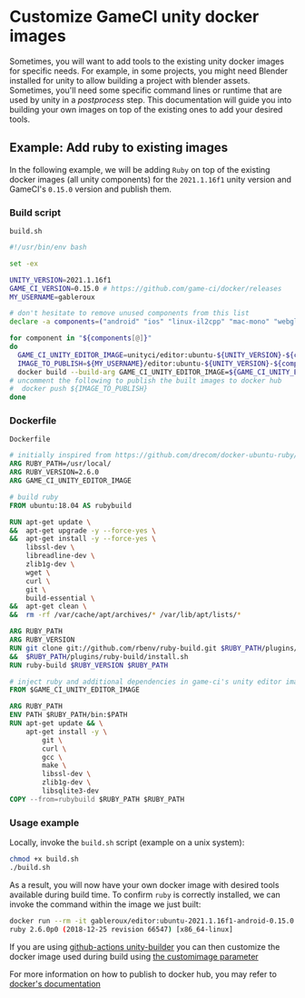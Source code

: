 # Customize GameCI unity docker images

Sometimes, you will want to add tools to the existing unity docker images for specific needs. For example, in some projects, you might need Blender installed for unity to allow building a project with blender assets. Sometimes, you'll need some specific command lines or runtime that are used by unity in a _postprocess_ step. This documentation will guide you into building your own images on top of the existing ones to add your desired tools.

## Example: Add ruby to existing images

In the following example, we will be adding `Ruby` on top of the existing docker images (all unity components) for the `2021.1.16f1` unity version and GameCI's `0.15.0` version and publish them.

### Build script

`build.sh`

```bash
#!/usr/bin/env bash

set -ex

UNITY_VERSION=2021.1.16f1
GAME_CI_VERSION=0.15.0 # https://github.com/game-ci/docker/releases
MY_USERNAME=gableroux

# don't hesitate to remove unused components from this list
declare -a components=("android" "ios" "linux-il2cpp" "mac-mono" "webgl" "windows-mono")

for component in "${components[@]}"
do
  GAME_CI_UNITY_EDITOR_IMAGE=unityci/editor:ubuntu-${UNITY_VERSION}-${component}-${GAME_CI_VERSION}
  IMAGE_TO_PUBLISH=${MY_USERNAME}/editor:ubuntu-${UNITY_VERSION}-${component}-${GAME_CI_VERSION}
  docker build --build-arg GAME_CI_UNITY_EDITOR_IMAGE=${GAME_CI_UNITY_EDITOR_IMAGE} . -t ${IMAGE_TO_PUBLISH}
# uncomment the following to publish the built images to docker hub
#  docker push ${IMAGE_TO_PUBLISH}
done
```

### Dockerfile

`Dockerfile`

```dockerfile
# initially inspired from https://github.com/drecom/docker-ubuntu-ruby/blob/master/Dockerfile
ARG RUBY_PATH=/usr/local/
ARG RUBY_VERSION=2.6.0
ARG GAME_CI_UNITY_EDITOR_IMAGE

# build ruby
FROM ubuntu:18.04 AS rubybuild

RUN apt-get update \
&&  apt-get upgrade -y --force-yes \
&&  apt-get install -y --force-yes \
    libssl-dev \
    libreadline-dev \
    zlib1g-dev \
    wget \
    curl \
    git \
    build-essential \
&&  apt-get clean \
&&  rm -rf /var/cache/apt/archives/* /var/lib/apt/lists/*

ARG RUBY_PATH
ARG RUBY_VERSION
RUN git clone git://github.com/rbenv/ruby-build.git $RUBY_PATH/plugins/ruby-build \
&&  $RUBY_PATH/plugins/ruby-build/install.sh
RUN ruby-build $RUBY_VERSION $RUBY_PATH

# inject ruby and additional dependencies in game-ci's unity editor image
FROM $GAME_CI_UNITY_EDITOR_IMAGE

ARG RUBY_PATH
ENV PATH $RUBY_PATH/bin:$PATH
RUN apt-get update && \
    apt-get install -y \
        git \
        curl \
        gcc \
        make \
        libssl-dev \
        zlib1g-dev \
        libsqlite3-dev
COPY --from=rubybuild $RUBY_PATH $RUBY_PATH
```

### Usage example

Locally, invoke the `build.sh` script (example on a unix system):

```bash
chmod +x build.sh
./build.sh
```

As a result, you will now have your own docker image with desired tools available during build time. To confirm `ruby` is correctly installed, we can invoke the command within the image we just built:

```bash
docker run --rm -it gableroux/editor:ubuntu-2021.1.16f1-android-0.15.0 ruby --version
ruby 2.6.0p0 (2018-12-25 revision 66547) [x86_64-linux]
```

If you are using [github-actions unity-builder](https://github.com/marketplace/actions/unity-builder) you can then customize the docker image used during build using [the customimage parameter](https://game.ci/docs/github/builder#customimage)

For more information on how to publish to docker hub, you may refer to [docker's documentation](https://docs.docker.com/docker-hub/repos/)
